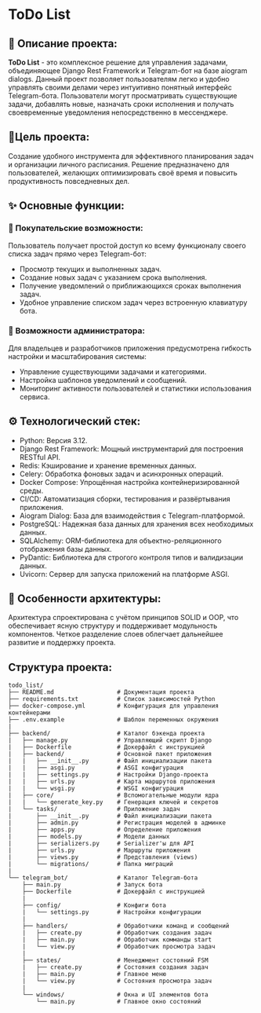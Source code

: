 # ToDo List
## 📝 Описание проекта:
**ToDo List** - это комплексное решение для управления задачами, объединяющее Django Rest Framework и Telegram-бот на базе aiogram dialogs. Данный проект позволяет пользователям легко и удобно управлять своими делами через интуитивно понятный интерфейс Telegram-бота. Пользователи могут просматривать существующие задачи, добавлять новые, назначать сроки исполнения и получать своевременные уведомления непосредственно в мессенджере.
## 🎯Цель проекта:
Создание удобного инструмента для эффективного планирования задач и организации личного расписания. Решение предназначено для пользователей, желающих оптимизировать своё время и повысить продуктивность повседневных дел.
## ✨ Основные функции:
### 🛒 Покупательские возможности:
Пользователь получает простой доступ ко всему функционалу своего списка задач прямо через Telegram-бот:
- Просмотр текущих и выполненных задач.
- Создание новых задач с указанием срока выполнения.
- Получение уведомлений о приближающихся сроках выполнения задач.
- Удобное управление списком задач через встроенную клавиатуру бота.
### 🤖 Возможности администратора:
Для владельцев и разработчиков приложения предусмотрена гибкость настройки и масштабирования системы:
- Управление существующими задачами и категориями.
- Настройка шаблонов уведомлений и сообщений.
- Мониторинг активности пользователей и статистики использования сервиса.
## ⚙️ Технологический стек:
- Python: Версия 3.12.
- Django Rest Framework: Мощный инструментарий для построения RESTful API.
- Redis: Кэширование и хранение временных данных.
- Celery: Обработка фоновых задач и асинхронных операций.
- Docker Compose: Упрощённая настройка контейнеризированной среды.
- CI/CD: Автоматизация сборки, тестирования и развёртывания приложения.
- Aiogram Dialog: База для взаимодействия с Telegram-платформой.
- PostgreSQL: Надежная база данных для хранения всех необходимых данных.
- SQLAlchemy: ORM-библиотека для объектно-реляционного отображения базы данных.
- PyDantic: Библиотека для строгого контроля типов и валидизации данных.
- Uvicorn: Сервер для запуска приложений на платформе ASGI.

## 🧩 Особенности архитектуры:
Архитектура спроектирована с учётом принципов SOLID и OOP, что обеспечивает ясную структуру и поддерживает модульность компонентов. Четкое разделение слоев облегчает дальнейшее развитие и поддержку проекта.
## Структура проекта:
```
todo_list/
├── README.md                  # Документация проекта
├── requirements.txt           # Список зависимостей Python
├── docker-compose.yml         # Конфигурация для управления контейнерами
├── .env.example               # Шаблон переменных окружения
|
├── backend/                   # Каталог бэкенда проекта
|   ├── manage.py              # Управляющий скрипт Django
|   ├── Dockerfile             # Докерфайл с инструкцией
|   ├── backend/               # Основной пакет приложения
|   |   ├── __init__.py        # Файл инициализации пакета
|   |   ├── asgi.py            # ASGI конфигурация
|   |   ├── settings.py        # Настройки Django-проекта
|   |   ├── urls.py            # Карта маршрутов приложения
|   |   └── wsgi.py            # WSGI конфигурация
|   ├── core/                  # Вспомогательные модули ядра
|   |   └── generate_key.py    # Генерация ключей и секретов
|   └── tasks/                 # Приложение задач
|       ├── __init__.py        # Файл инициализации пакета
|       ├── admin.py           # Регистрация моделей в админке
|       ├── apps.py            # Определение приложения
|       ├── models.py          # Модели данных
|       ├── serializers.py     # Serializer'ы для API
|       ├── urls.py            # Маршруты приложения
|       ├── views.py           # Представления (views)
|       └── migrations/        # Папка миграций
|
└── telegram_bot/              # Каталог Telegram-бота
    ├── main.py                # Запуск бота
    ├── Dockerfile             # Докерфайл с инструкцией
    |
    ├── config/                # Конфиги бота
    |   └── settings.py        # Настройки конфигурации
    |
    ├── handlers/              # Обработчики команд и сообщений
    |   ├── create.py          # Обработчик создания задач
    |   ├── main.py            # Обработчик комманды start
    |   └── view.py            # Обработчик просмотра задач
    |
    ├── states/                # Менеджмент состояний FSM
    |   ├── create.py          # Состояния создания задач
    |   ├── main.py            # Главное меню
    |   └── view.py            # Состояния просмотра задач
    |
    └── windows/               # Окна и UI элементов бота
        └── main.py            # Главное окно состояний
```